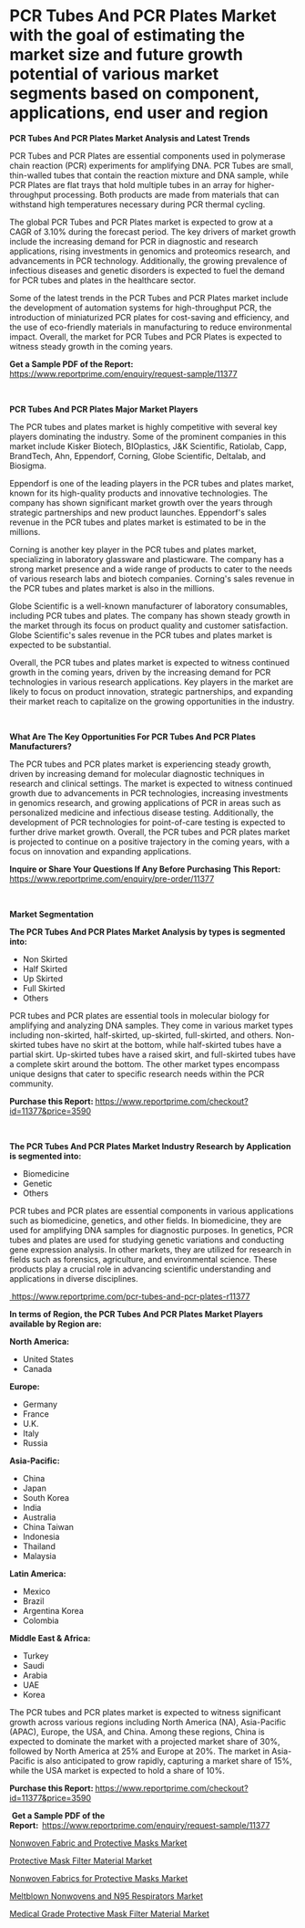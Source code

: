 <p><h1>PCR Tubes And PCR Plates Market with the goal of estimating the market size and future growth potential of various market segments based on component, applications, end user and region</h1></p><p><strong>PCR Tubes And PCR Plates Market Analysis and Latest Trends</strong></p>
<p><p>PCR Tubes and PCR Plates are essential components used in polymerase chain reaction (PCR) experiments for amplifying DNA. PCR Tubes are small, thin-walled tubes that contain the reaction mixture and DNA sample, while PCR Plates are flat trays that hold multiple tubes in an array for higher-throughput processing. Both products are made from materials that can withstand high temperatures necessary during PCR thermal cycling.</p><p>The global PCR Tubes and PCR Plates market is expected to grow at a CAGR of 3.10% during the forecast period. The key drivers of market growth include the increasing demand for PCR in diagnostic and research applications, rising investments in genomics and proteomics research, and advancements in PCR technology. Additionally, the growing prevalence of infectious diseases and genetic disorders is expected to fuel the demand for PCR tubes and plates in the healthcare sector.</p><p>Some of the latest trends in the PCR Tubes and PCR Plates market include the development of automation systems for high-throughput PCR, the introduction of miniaturized PCR plates for cost-saving and efficiency, and the use of eco-friendly materials in manufacturing to reduce environmental impact. Overall, the market for PCR Tubes and PCR Plates is expected to witness steady growth in the coming years.</p></p>
<p><strong>Get a Sample PDF of the Report:&nbsp;</strong> <a href="https://www.reportprime.com/enquiry/request-sample/11377">https://www.reportprime.com/enquiry/request-sample/11377</a></p>
<p>&nbsp;</p>
<p><strong>PCR Tubes And PCR Plates Major Market Players</strong></p>
<p><p>The PCR tubes and plates market is highly competitive with several key players dominating the industry. Some of the prominent companies in this market include Kisker Biotech, BIOplastics, J&K Scientific, Ratiolab, Capp, BrandTech, Ahn, Eppendorf, Corning, Globe Scientific, Deltalab, and Biosigma.</p><p>Eppendorf is one of the leading players in the PCR tubes and plates market, known for its high-quality products and innovative technologies. The company has shown significant market growth over the years through strategic partnerships and new product launches. Eppendorf's sales revenue in the PCR tubes and plates market is estimated to be in the millions.</p><p>Corning is another key player in the PCR tubes and plates market, specializing in laboratory glassware and plasticware. The company has a strong market presence and a wide range of products to cater to the needs of various research labs and biotech companies. Corning's sales revenue in the PCR tubes and plates market is also in the millions.</p><p>Globe Scientific is a well-known manufacturer of laboratory consumables, including PCR tubes and plates. The company has shown steady growth in the market through its focus on product quality and customer satisfaction. Globe Scientific's sales revenue in the PCR tubes and plates market is expected to be substantial.</p><p>Overall, the PCR tubes and plates market is expected to witness continued growth in the coming years, driven by the increasing demand for PCR technologies in various research applications. Key players in the market are likely to focus on product innovation, strategic partnerships, and expanding their market reach to capitalize on the growing opportunities in the industry.</p></p>
<p>&nbsp;</p>
<p><strong>What Are The Key Opportunities For PCR Tubes And PCR Plates Manufacturers?</strong></p>
<p><p>The PCR tubes and PCR plates market is experiencing steady growth, driven by increasing demand for molecular diagnostic techniques in research and clinical settings. The market is expected to witness continued growth due to advancements in PCR technologies, increasing investments in genomics research, and growing applications of PCR in areas such as personalized medicine and infectious disease testing. Additionally, the development of PCR technologies for point-of-care testing is expected to further drive market growth. Overall, the PCR tubes and PCR plates market is projected to continue on a positive trajectory in the coming years, with a focus on innovation and expanding applications.</p></p>
<p><strong>Inquire or Share Your Questions If Any Before Purchasing This Report:</strong> <a href="https://www.reportprime.com/enquiry/pre-order/11377">https://www.reportprime.com/enquiry/pre-order/11377</a></p>
<p>&nbsp;</p>
<p><strong>Market Segmentation</strong></p>
<p><strong>The PCR Tubes And PCR Plates Market Analysis by types is segmented into:</strong></p>
<p><ul><li>Non Skirted</li><li>Half Skirted</li><li>Up Skirted</li><li>Full Skirted</li><li>Others</li></ul></p>
<p><p>PCR tubes and PCR plates are essential tools in molecular biology for amplifying and analyzing DNA samples. They come in various market types including non-skirted, half-skirted, up-skirted, full-skirted, and others. Non-skirted tubes have no skirt at the bottom, while half-skirted tubes have a partial skirt. Up-skirted tubes have a raised skirt, and full-skirted tubes have a complete skirt around the bottom. The other market types encompass unique designs that cater to specific research needs within the PCR community.</p></p>
<p><strong>Purchase this Report:&nbsp;</strong><a href="https://www.reportprime.com/checkout?id=11377&price=3590">https://www.reportprime.com/checkout?id=11377&price=3590</a></p>
<p>&nbsp;</p>
<p><strong>The PCR Tubes And PCR Plates Market Industry Research by Application is segmented into:</strong></p>
<p><ul><li>Biomedicine</li><li>Genetic</li><li>Others</li></ul></p>
<p><p>PCR tubes and PCR plates are essential components in various applications such as biomedicine, genetics, and other fields. In biomedicine, they are used for amplifying DNA samples for diagnostic purposes. In genetics, PCR tubes and plates are used for studying genetic variations and conducting gene expression analysis. In other markets, they are utilized for research in fields such as forensics, agriculture, and environmental science. These products play a crucial role in advancing scientific understanding and applications in diverse disciplines.</p></p>
<p><a href="https://www.reportprime.com/pcr-tubes-and-pcr-plates-r11377">&nbsp;https://www.reportprime.com/pcr-tubes-and-pcr-plates-r11377</a></p>
<p><strong>In terms of Region, the PCR Tubes And PCR Plates Market Players available by Region are:</strong></p>
<p>
    <p> <strong> North America: </strong>
        <ul>
            <li>United States</li>
            <li>Canada</li>
        </ul>
        </p> 
    <p> <strong> Europe: </strong>
        <ul>
            <li>Germany</li>
            <li>France</li>
            <li>U.K.</li>
            <li>Italy</li>
            <li>Russia</li>
        </ul>
        </p> 
    <p> <strong> Asia-Pacific: </strong>
        <ul>
            <li>China</li>
            <li>Japan</li>
            <li>South Korea</li>
            <li>India</li>
            <li>Australia</li>
            <li>China Taiwan</li>
            <li>Indonesia</li>
            <li>Thailand</li>
            <li>Malaysia</li>
        </ul>
        </p> 
    <p> <strong> Latin America: </strong>
        <ul>
            <li>Mexico</li>
            <li>Brazil</li>
            <li>Argentina Korea</li>
            <li>Colombia</li>
        </ul>
        </p> 
    <p> <strong> Middle East & Africa: </strong>
        <ul>
            <li>Turkey</li>
            <li>Saudi</li>
            <li>Arabia</li>
            <li>UAE</li>
            <li>Korea</li>
        </ul>
    </p>
    </p>
<p><p>The PCR tubes and PCR plates market is expected to witness significant growth across various regions including North America (NA), Asia-Pacific (APAC), Europe, the USA, and China. Among these regions, China is expected to dominate the market with a projected market share of 30%, followed by North America at 25% and Europe at 20%. The market in Asia-Pacific is also anticipated to grow rapidly, capturing a market share of 15%, while the USA market is expected to hold a share of 10%.</p></p>
<p><strong>Purchase this Report: </strong><a href="https://www.reportprime.com/checkout?id=11377&price=3590">https://www.reportprime.com/checkout?id=11377&price=3590</a></p>
<p>&nbsp;<strong>Get a Sample PDF of the Report:&nbsp;&nbsp;</strong><a href="https://www.reportprime.com/enquiry/request-sample/11377">https://www.reportprime.com/enquiry/request-sample/11377</a></p>
<p><strong></strong></p>
<p><p><a href="https://github.com/lylyparadise/Market-Research-Report-List-5/blob/main/nonwoven-fabric-and-protective-masks-market.md">Nonwoven Fabric and Protective Masks Market</a></p><p><a href="https://github.com/seamusocallaghan/Market-Research-Report-List-1/blob/main/protective-mask-filter-material-market.md">Protective Mask Filter Material Market</a></p><p><a href="https://github.com/seamusocallaghan/Market-Research-Report-List-1/blob/main/nonwoven-fabrics-for-protective-masks-market.md">Nonwoven Fabrics for Protective Masks Market</a></p><p><a href="https://github.com/GroverBarry/Market-Research-Report-List-7/blob/main/meltblown-nonwovens-and-n95-respirators-market.md">Meltblown Nonwovens and N95 Respirators Market</a></p><p><a href="https://github.com/GroverBarry/Market-Research-Report-List-7/blob/main/medical-grade-protective-mask-filter-material-market.md">Medical Grade Protective Mask Filter Material Market</a></p></p>